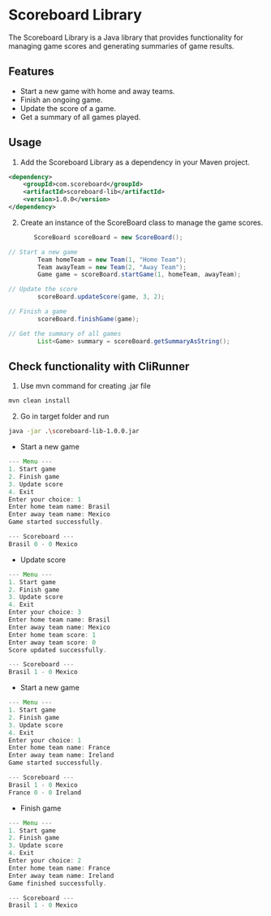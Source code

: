 # Scoreboard Library

The Scoreboard Library is a Java library that provides functionality for managing game scores and generating summaries of game results.

## Features

- Start a new game with home and away teams.
- Finish an ongoing game.
- Update the score of a game.
- Get a summary of all games played.

## Usage

1. Add the Scoreboard Library as a dependency in your Maven project.

```xml
<dependency>
    <groupId>com.scoreboard</groupId>
    <artifactId>scoreboard-lib</artifactId>
    <version>1.0.0</version>
</dependency>
```

2. Create an instance of the ScoreBoard class to manage the game scores.

```java
       ScoreBoard scoreBoard = new ScoreBoard();

// Start a new game
        Team homeTeam = new Team(1, "Home Team");
        Team awayTeam = new Team(2, "Away Team");
        Game game = scoreBoard.startGame(1, homeTeam, awayTeam);

// Update the score
        scoreBoard.updateScore(game, 3, 2);

// Finish a game
        scoreBoard.finishGame(game);

// Get the summary of all games
        List<Game> summary = scoreBoard.getSummaryAsString();
```


## Check functionality with CliRunner

1. Use mvn command for creating .jar file

```bash
mvn clean install
``` 

2. Go in target folder and run 

```bash
java -jar .\scoreboard-lib-1.0.0.jar
``` 

- Start a new game
```java
--- Menu ---
1. Start game
2. Finish game
3. Update score
4. Exit
Enter your choice: 1
Enter home team name: Brasil
Enter away team name: Mexico
Game started successfully.

--- Scoreboard ---
Brasil 0 - 0 Mexico

```
- Update score
```java
--- Menu ---
1. Start game
2. Finish game
3. Update score
4. Exit
Enter your choice: 3
Enter home team name: Brasil
Enter away team name: Mexico
Enter home team score: 1
Enter away team score: 0
Score updated successfully.

--- Scoreboard ---
Brasil 1 - 0 Mexico

```
- Start a new game
```java
--- Menu ---
1. Start game
2. Finish game
3. Update score
4. Exit
Enter your choice: 1
Enter home team name: France
Enter away team name: Ireland
Game started successfully.

--- Scoreboard ---
Brasil 1 - 0 Mexico
France 0 - 0 Ireland

```
- Finish game
```java
--- Menu ---
1. Start game
2. Finish game
3. Update score
4. Exit
Enter your choice: 2
Enter home team name: France
Enter away team name: Ireland
Game finished successfully.

--- Scoreboard ---
Brasil 1 - 0 Mexico
```
